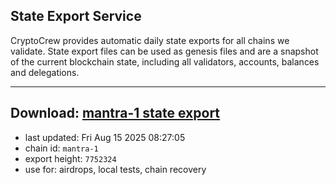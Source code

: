 ## State Export Service
CryptoCrew provides automatic daily state exports for all chains we validate. State export files can be used as genesis files and are a snapshot of the current blockchain state, including all validators, accounts, balances and delegations.

---
**Download: [mantra-1 state export](https://dl-eu2.ccvalidators.com/SERVICE/mantrachain/mantra-1_export_7752324.json)**
---

- last updated: Fri Aug 15 2025 08:27:05
- chain id: `mantra-1`
- export height: `7752324`
- use for: airdrops, local tests, chain recovery
